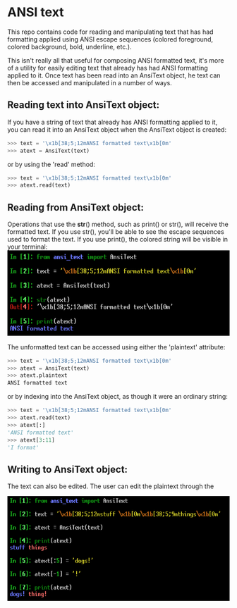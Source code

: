 # ANSI text
This repo contains code for reading and manipulating text that has had formatting applied using ANSI escape sequences (colored foreground, colored background, bold, underline, etc.).

This isn't really all that useful for composing ANSI formatted text, it's
more of a utility for easily editing text that already has had ANSI
formatting applied to it. Once text has been read into an AnsiText object, he text can then be accessed and manipulated in a number of ways. 

## Reading text into AnsiText object:
If you have a string of text that already has ANSI formatting applied to it, you can read it into an AnsiText object when the AnsiText object is created:
```python
>>> text = '\x1b[38;5;12mANSI formatted text\x1b[0m'
>>> atext = AnsiText(text)
```

or by using the 'read' method:
```python
>>> text = '\x1b[38;5;12mANSI formatted text\x1b[0m'
>>> atext.read(text)
```

## Reading from AnsiText object:
Operations that use the __str__() method, such as print() or str(), will receive the formatted text. If you use str(), you'll be able to see the escape sequences used to format the text. If you use print(), the colored string will be visible in your terminal:
![](./images/atext_read.png)

The unformatted text can be accessed using either the 'plaintext' attribute:
```python
>>> text = '\x1b[38;5;12mANSI formatted text\x1b[0m'
>>> atext = AnsiText(text)
>>> atext.plaintext
ANSI formatted text
```
or by indexing into the AnsiText object, as though it were an ordinary string:
```python
>>> text = '\x1b[38;5;12mANSI formatted text\x1b[0m'
>>> atext.read(text)
>>> atext[:]
'ANSI formatted text'
>>> atext[3:11]
'I format'
```
## Writing to AnsiText object:
The text can also be edited. The user can edit the plaintext through the 

![](./images/atext_write.png)
